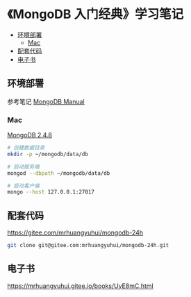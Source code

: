<!-- omit in toc -->
# 《MongoDB 入门经典》学习笔记

- [环境部署](#%e7%8e%af%e5%a2%83%e9%83%a8%e7%bd%b2)
  - [Mac](#mac)
- [配套代码](#%e9%85%8d%e5%a5%97%e4%bb%a3%e7%a0%81)
- [电子书](#%e7%94%b5%e5%ad%90%e4%b9%a6)

## 环境部署

参考笔记 [MongoDB Manual](/manuals/mongodb-manual.md#install)

### Mac

[MongoDB 2.4.8](http://downloads.mongodb.org/osx/mongodb-osx-x86_64-2.4.8.tgz)

```bash
# 创建数据目录
mkdir -p ~/mongodb/data/db

# 启动服务端
mongod --dbpath ~/mongodb/data/db

# 启动客户端
mongo --host 127.0.0.1:27017
```

## 配套代码

<https://gitee.com/mrhuangyuhui/mongodb-24h>

```bash
git clone git@gitee.com:mrhuangyuhui/mongodb-24h.git
```

## 电子书

<https://mrhuangyuhui.gitee.io/books/UyE8mC.html>
